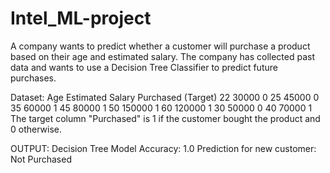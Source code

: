 # Intel_ML-project
A company wants to predict whether a customer will purchase a product based on their age and estimated salary. The company has collected past data and wants to use a Decision Tree Classifier to predict future purchases.

Dataset:
Age	Estimated Salary	Purchased (Target)
22	30000	              0
25	45000	              0
35	60000	              1
45	80000	              1
50	150000	            1
60	120000	            1
30	50000	              0
40	70000	              1
The target column "Purchased" is 1 if the customer bought the product and 0 otherwise.


OUTPUT:
Decision Tree Model Accuracy: 1.0
Prediction for new customer: Not Purchased
